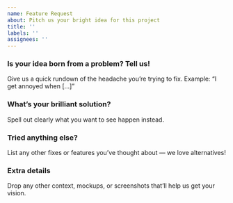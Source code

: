 ```yaml
---
name: Feature Request
about: Pitch us your bright idea for this project
title: ''
labels: ''
assignees: ''
---
```


### Is your idea born from a problem? Tell us!
Give us a quick rundown of the headache you’re trying to fix. Example: “I get annoyed when [...]”

### What’s your brilliant solution?
Spell out clearly what you want to see happen instead.

### Tried anything else?
List any other fixes or features you’ve thought about — we love alternatives!

### Extra details
Drop any other context, mockups, or screenshots that’ll help us get your vision.